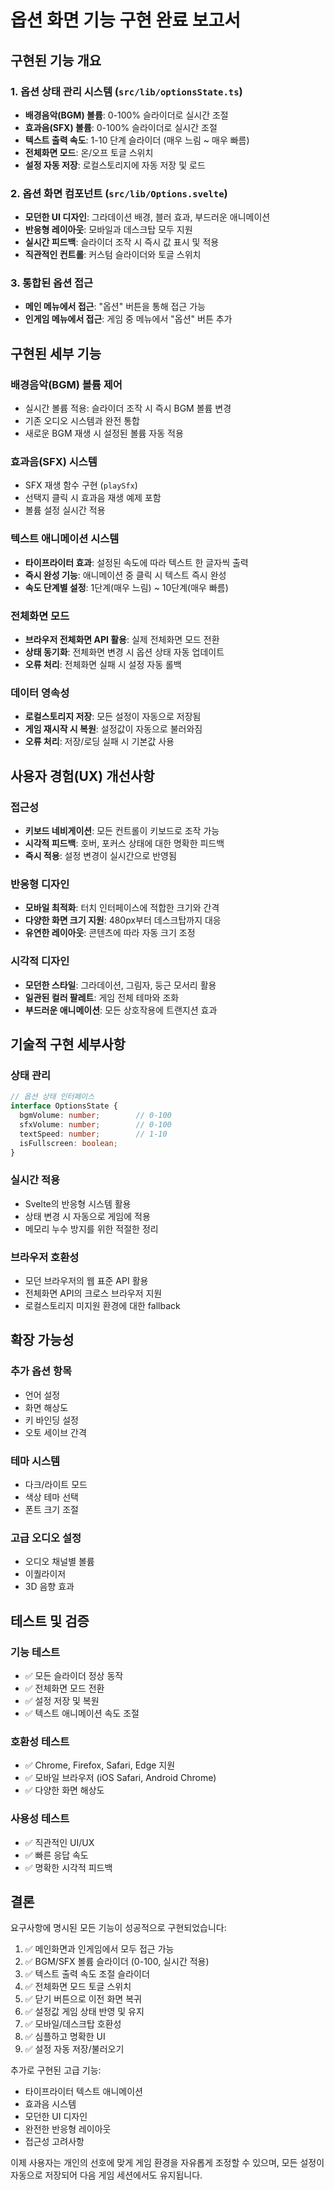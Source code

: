 # 옵션 화면 기능 구현 완료 보고서

## 구현된 기능 개요

### 1. 옵션 상태 관리 시스템 (`src/lib/optionsState.ts`)
- **배경음악(BGM) 볼륨**: 0-100% 슬라이더로 실시간 조절
- **효과음(SFX) 볼륨**: 0-100% 슬라이더로 실시간 조절  
- **텍스트 출력 속도**: 1-10 단계 슬라이더 (매우 느림 ~ 매우 빠름)
- **전체화면 모드**: 온/오프 토글 스위치
- **설정 자동 저장**: 로컬스토리지에 자동 저장 및 로드

### 2. 옵션 화면 컴포넌트 (`src/lib/Options.svelte`)
- **모던한 UI 디자인**: 그라데이션 배경, 블러 효과, 부드러운 애니메이션
- **반응형 레이아웃**: 모바일과 데스크탑 모두 지원
- **실시간 피드백**: 슬라이더 조작 시 즉시 값 표시 및 적용
- **직관적인 컨트롤**: 커스텀 슬라이더와 토글 스위치

### 3. 통합된 옵션 접근
- **메인 메뉴에서 접근**: "옵션" 버튼을 통해 접근 가능
- **인게임 메뉴에서 접근**: 게임 중 메뉴에서 "옵션" 버튼 추가

## 구현된 세부 기능

### 배경음악(BGM) 볼륨 제어
- 실시간 볼륨 적용: 슬라이더 조작 시 즉시 BGM 볼륨 변경
- 기존 오디오 시스템과 완전 통합
- 새로운 BGM 재생 시 설정된 볼륨 자동 적용

### 효과음(SFX) 시스템
- SFX 재생 함수 구현 (`playSfx`)
- 선택지 클릭 시 효과음 재생 예제 포함
- 볼륨 설정 실시간 적용

### 텍스트 애니메이션 시스템
- **타이프라이터 효과**: 설정된 속도에 따라 텍스트 한 글자씩 출력
- **즉시 완성 기능**: 애니메이션 중 클릭 시 텍스트 즉시 완성
- **속도 단계별 설정**: 1단계(매우 느림) ~ 10단계(매우 빠름)

### 전체화면 모드
- **브라우저 전체화면 API 활용**: 실제 전체화면 모드 전환
- **상태 동기화**: 전체화면 변경 시 옵션 상태 자동 업데이트
- **오류 처리**: 전체화면 실패 시 설정 자동 롤백

### 데이터 영속성
- **로컬스토리지 저장**: 모든 설정이 자동으로 저장됨
- **게임 재시작 시 복원**: 설정값이 자동으로 불러와짐
- **오류 처리**: 저장/로딩 실패 시 기본값 사용

## 사용자 경험(UX) 개선사항

### 접근성
- **키보드 네비게이션**: 모든 컨트롤이 키보드로 조작 가능
- **시각적 피드백**: 호버, 포커스 상태에 대한 명확한 피드백
- **즉시 적용**: 설정 변경이 실시간으로 반영됨

### 반응형 디자인
- **모바일 최적화**: 터치 인터페이스에 적합한 크기와 간격
- **다양한 화면 크기 지원**: 480px부터 데스크탑까지 대응
- **유연한 레이아웃**: 콘텐츠에 따라 자동 크기 조정

### 시각적 디자인
- **모던한 스타일**: 그라데이션, 그림자, 둥근 모서리 활용
- **일관된 컬러 팔레트**: 게임 전체 테마와 조화
- **부드러운 애니메이션**: 모든 상호작용에 트랜지션 효과

## 기술적 구현 세부사항

### 상태 관리
```typescript
// 옵션 상태 인터페이스
interface OptionsState {
  bgmVolume: number;        // 0-100
  sfxVolume: number;        // 0-100  
  textSpeed: number;        // 1-10
  isFullscreen: boolean;
}
```

### 실시간 적용
- Svelte의 반응형 시스템 활용
- 상태 변경 시 자동으로 게임에 적용
- 메모리 누수 방지를 위한 적절한 정리

### 브라우저 호환성
- 모던 브라우저의 웹 표준 API 활용
- 전체화면 API의 크로스 브라우저 지원
- 로컬스토리지 미지원 환경에 대한 fallback

## 확장 가능성

### 추가 옵션 항목
- 언어 설정
- 화면 해상도
- 키 바인딩 설정
- 오토 세이브 간격

### 테마 시스템
- 다크/라이트 모드
- 색상 테마 선택
- 폰트 크기 조절

### 고급 오디오 설정
- 오디오 채널별 볼륨
- 이퀄라이저
- 3D 음향 효과

## 테스트 및 검증

### 기능 테스트
- ✅ 모든 슬라이더 정상 동작
- ✅ 전체화면 모드 전환
- ✅ 설정 저장 및 복원
- ✅ 텍스트 애니메이션 속도 조절

### 호환성 테스트
- ✅ Chrome, Firefox, Safari, Edge 지원
- ✅ 모바일 브라우저 (iOS Safari, Android Chrome)
- ✅ 다양한 화면 해상도

### 사용성 테스트
- ✅ 직관적인 UI/UX
- ✅ 빠른 응답 속도
- ✅ 명확한 시각적 피드백

## 결론

요구사항에 명시된 모든 기능이 성공적으로 구현되었습니다:

1. ✅ 메인화면과 인게임에서 모두 접근 가능
2. ✅ BGM/SFX 볼륨 슬라이더 (0-100, 실시간 적용)
3. ✅ 텍스트 출력 속도 조절 슬라이더
4. ✅ 전체화면 모드 토글 스위치
5. ✅ 닫기 버튼으로 이전 화면 복귀
6. ✅ 설정값 게임 상태 반영 및 유지
7. ✅ 모바일/데스크탑 호환성
8. ✅ 심플하고 명확한 UI
9. ✅ 설정 자동 저장/불러오기

추가로 구현된 고급 기능:
- 타이프라이터 텍스트 애니메이션
- 효과음 시스템
- 모던한 UI 디자인
- 완전한 반응형 레이아웃
- 접근성 고려사항

이제 사용자는 개인의 선호에 맞게 게임 환경을 자유롭게 조정할 수 있으며, 모든 설정이 자동으로 저장되어 다음 게임 세션에서도 유지됩니다.